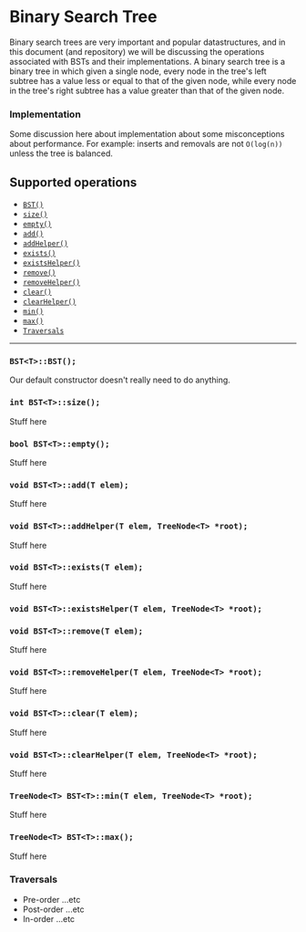 # Binary Search Tree

Binary search trees are very important and popular datastructures, and in this document (and repository) we
will be discussing the operations associated with BSTs and their implementations. A binary search tree is a
binary tree in which given a single node, every node in the tree's left subtree has a value less or equal to
that of the given node, while every node in the tree's right subtree has a value greater than that of the given
node.

### Implementation

Some discussion here about implementation about some misconceptions about performance. For example:
inserts and removals are not `O(log(n))` unless the tree is balanced.

## Supported operations

 - [`BST()`](#default-constructor)
 - [`size()`](#size)
 - [`empty()`](#empty)
 - [`add()`](#add)
 - [`addHelper()`](#add-helper)
 - [`exists()`](#exists)
 - [`existsHelper()`](#exists-helper)
 - [`remove()`](#remove)
 - [`removeHelper()`](#remove-helper)
 - [`clear()`](#clear)
 - [`clearHelper()`](#clear-helper)
 - [`min()`](#min)
 - [`max()`](#max)
 - [`Traversals`](#traversals)

----

<a name="default-constructor"></a>
### `BST<T>::BST();`

Our default constructor doesn't really need to do anything.

<a name="size"></a>
### `int BST<T>::size();`

Stuff here

<a name="empty"></a>
### `bool BST<T>::empty();`

Stuff here

<a name="add"></a>
### `void BST<T>::add(T elem);`

Stuff here

<a name="add-helper"></a>
### `void BST<T>::addHelper(T elem, TreeNode<T> *root);`

Stuff here

<a name="exists"></a>
### `void BST<T>::exists(T elem);`

Stuff here

<a name="exists-helper"></a>
### `void BST<T>::existsHelper(T elem, TreeNode<T> *root);`

<a name="remove"></a>
### `void BST<T>::remove(T elem);`

Stuff here

<a name="remove-helper"></a>
### `void BST<T>::removeHelper(T elem, TreeNode<T> *root);`

Stuff here

<a name="clear"></a>
### `void BST<T>::clear(T elem);`

Stuff here

<a name="clear-helper"></a>
### `void BST<T>::clearHelper(T elem, TreeNode<T> *root);`

Stuff here

<a name="min"></a>
### `TreeNode<T> BST<T>::min(T elem, TreeNode<T> *root);`

Stuff here

<a name="max"></a>
### `TreeNode<T> BST<T>::max();`

Stuff here

<a name="traversals"></a>
### Traversals

 - Pre-order ...etc
 - Post-order ...etc
 - In-order ...etc
